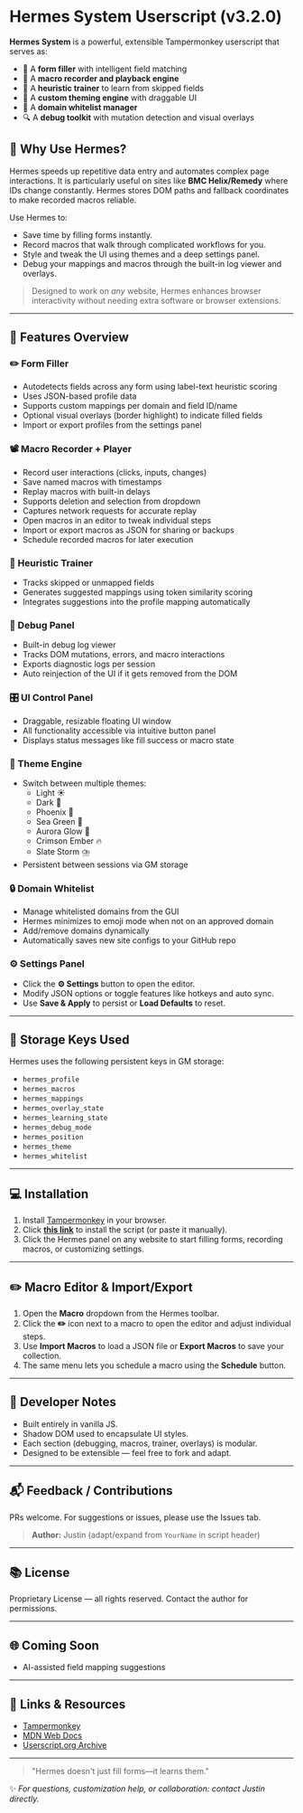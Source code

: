 # Hermes System Userscript (v3.2.0)

**Hermes System** is a powerful, extensible Tampermonkey userscript that serves as:

- 🔁 A **form filler** with intelligent field matching  
- 📼 A **macro recorder and playback engine**  
- 🧠 A **heuristic trainer** to learn from skipped fields  
- 🎨 A **custom theming engine** with draggable UI  
- 🧩 A **domain whitelist manager**  
- 🔍 A **debug toolkit** with mutation detection and visual overlays  

## 🤔 Why Use Hermes?
Hermes speeds up repetitive data entry and automates complex page interactions. It is particularly useful on sites like **BMC Helix/Remedy** where IDs change constantly. Hermes stores DOM paths and fallback coordinates to make recorded macros reliable.

Use Hermes to:

- Save time by filling forms instantly.
- Record macros that walk through complicated workflows for you.
- Style and tweak the UI using themes and a deep settings panel.
- Debug your mappings and macros through the built-in log viewer and overlays.


> Designed to work on *any* website, Hermes enhances browser interactivity without needing extra software or browser extensions.

---

## 🌟 Features Overview

### ✏️ Form Filler
- Autodetects fields across any form using label-text heuristic scoring
- Uses JSON-based profile data
- Supports custom mappings per domain and field ID/name
- Optional visual overlays (border highlight) to indicate filled fields
- Import or export profiles from the settings panel

### 📽️ Macro Recorder + Player
- Record user interactions (clicks, inputs, changes)
- Save named macros with timestamps
- Replay macros with built-in delays
- Supports deletion and selection from dropdown
- Captures network requests for accurate replay
- Open macros in an editor to tweak individual steps
- Import or export macros as JSON for sharing or backups
- Schedule recorded macros for later execution

### 🧠 Heuristic Trainer
- Tracks skipped or unmapped fields  
- Generates suggested mappings using token similarity scoring  
- Integrates suggestions into the profile mapping automatically  

### 🐞 Debug Panel
- Built-in debug log viewer  
- Tracks DOM mutations, errors, and macro interactions  
- Exports diagnostic logs per session  
- Auto reinjection of the UI if it gets removed from the DOM  

### 🎛️ UI Control Panel
- Draggable, resizable floating UI window  
- All functionality accessible via intuitive button panel  
- Displays status messages like fill success or macro state  

### 🎨 Theme Engine
- Switch between multiple themes:  
  - Light ☀️  
  - Dark 🌙  
  - Phoenix 🦅  
  - Sea Green 🐢  
  - Aurora Glow 🌠  
  - Crimson Ember 🔥  
  - Slate Storm ⛈️  
- Persistent between sessions via GM storage  

### 🔒 Domain Whitelist
- Manage whitelisted domains from the GUI
- Hermes minimizes to emoji mode when not on an approved domain
- Add/remove domains dynamically
- Automatically saves new site configs to your GitHub repo

### ⚙️ Settings Panel
- Click the **⚙️ Settings** button to open the editor.
- Modify JSON options or toggle features like hotkeys and auto sync.
- Use **Save & Apply** to persist or **Load Defaults** to reset.

---

## 🔧 Storage Keys Used

Hermes uses the following persistent keys in GM storage:

- `hermes_profile`  
- `hermes_macros`  
- `hermes_mappings`  
- `hermes_overlay_state`  
- `hermes_learning_state`  
- `hermes_debug_mode`  
- `hermes_position`  
- `hermes_theme`  
- `hermes_whitelist`  

---

## 💻 Installation

1. Install [Tampermonkey](https://tampermonkey.net/) in your browser.  
2. Click [**this link**](#) to install the script (or paste it manually).  
3. Click the Hermes panel on any website to start filling forms, recording macros, or customizing settings.

---

## ✏️ Macro Editor & Import/Export

1. Open the **Macro** dropdown from the Hermes toolbar.
2. Click the **✏️** icon next to a macro to open the editor and adjust individual steps.
3. Use **Import Macros** to load a JSON file or **Export Macros** to save your collection.
4. The same menu lets you schedule a macro using the **Schedule** button.

---

## 📜 Developer Notes

- Built entirely in vanilla JS.  
- Shadow DOM used to encapsulate UI styles.  
- Each section (debugging, macros, trainer, overlays) is modular.  
- Designed to be extensible — feel free to fork and adapt.  

---

## 📬 Feedback / Contributions

PRs welcome. For suggestions or issues, please use the Issues tab.

> **Author:** Justin (adapt/expand from `YourName` in script header)

---

## 📚 License

Proprietary License — all rights reserved. Contact the author for permissions.

---

## 🌐 Coming Soon

- AI-assisted field mapping suggestions

---

## 📎 Links & Resources

- [Tampermonkey](https://tampermonkey.net/)  
- [MDN Web Docs](https://developer.mozilla.org/en-US/)  
- [Userscript.org Archive](https://greasyfork.org/)  

---

> "Hermes doesn't just fill forms—it learns them."

✨ *For questions, customization help, or collaboration: contact Justin directly.*
